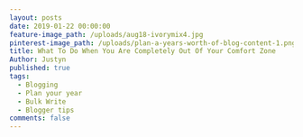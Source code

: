```yaml
---
layout: posts
date: 2019-01-22 00:00:00
feature-image_path: /uploads/aug18-ivorymix4.jpg
pinterest-image_path: /uploads/plan-a-years-worth-of-blog-content-1.png
title: What To Do When You Are Completely Out Of Your Comfort Zone
Author: Justyn
published: true
tags:
  - Blogging
  - Plan your year
  - Bulk Write
  - Blogger tips
comments: false
---
```


